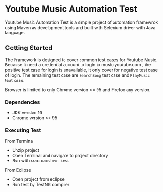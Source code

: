 # Youtube Music Automation Test

Youtube Music Automation Test is a simple project of automation framewrok using Maven as development tools and built with Selenium driver with Java language.

## Getting Started

The Framework is designed to cover common test cases for Youtube Music. 
Because it need a credential account to login to music.youtube.com , the positive test case for login is unavailable, it only cover for negative test case of login. 
The remaining test case are `SearchSong` test case and `PlayMusic` test case. 

Browser is limited to only Chrome version >= 95 and Firefox any version. 

### Dependencies

- JDK version 16
- Chrome version >= 95

### Executing Test

From Terminal
- Unzip project
- Open Terminal and navigate to project directory
- Run with command `mvn test` 

From Eclipse
- Open project from eclipse
- Run test by TestNG compiler
